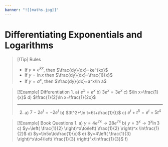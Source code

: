 ```yaml
---
banner: "![[maths.jpg]]"
---
```

# Differentiating Exponentials and Logarithms 

> [!Tip] Rules 
> - If $y=e^{kx}$, then $\frac{dy}{dx}=ke^{kx}$
> - If $y=\ln x$ then $\frac{dy}{dx}=\frac{1}{x}$
> - If $y=a^x$, then $\frac{dy}{dx}=a^x\ln a$

> [!Example] Differentiation 
> 1. 
>    a) $e^x=e^x$
>    b) $3e^x=3e^x$
>    c) $\ln x=\frac{1}{x}$
>    d) $\frac{1}{2}\ln x=\frac{1}{2x}$
>    
>---
>
> 2. 
>    a) $7-2e^t=-2e^t$
>    b) $3t^2+\ln t=6t+\frac{1}{t}$
>    c) $e^t+t^5=e^t+5t^4$

> [!Example] Book Questions 
> 1.
> 	a) $y=4e^{7x}\to28e^{7x}$
> 	b) $y=3^x\to{3}^x\ln3$
> 	c) $y=\left( \frac{1}{2} \right)^x\to\left( \frac{1}{2} \right)^x \ln\frac{1}{2}$
> 	d) $y=\ln5x\to\frac{1}{x}$
> 	e) $y=4\left( \frac{1}{3} \right)^x\to4\left( \frac{1}{3} \right)^x\ln\frac{1}{3}$
> 	f) 

